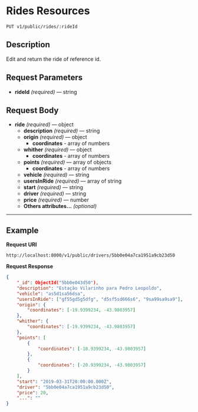 # Rides Resources

    PUT v1/public/rides/:rideId

## Description
Edit and return the ride of reference id.

## Request Parameters

- **rideId** _(required)_ — string

## Request Body

- **ride** _(required)_ — object
    - **description** _(required)_ — string
    - **origin** _(required)_ — object
        - **coordinates** - array of numbers
    - **whither** _(required)_ — object
        - **coordinates** - array of numbers
    - **points** _(required)_ — array of objects
        - **coordinates** - array of numbers
    - **vehicle** _(required)_ — string
    - **usersInRide** _(required)_ — array of string
    - **start** _(required)_ — string
    - **driver** _(required)_ — string
    - **price** _(required)_ — number
    - **Others attributes...** _(optional)_

***

## Example
**Request URI**

    http://localhost:8000/v1/public/drivers/5bb0e04a7ca1951a9cb23d50

**Request Response**
``` json
{
    "_id": ObjectId("5bb0e043d50"),
    "description": "Estação Vilarinho para Pedro Leopoldo",
    "vehicle": "as5d1sa56dsa",
    "usersInRide": ["gf55gd5g5dfg", "d5sf5sd666s6", "9sa99sa9sa9"],
    "origin": {
        "coordinates": [-19.9399234, -43.9803957]
    },
    "whither": {
        "coordinates": [-19.9399234, -43.9803957]
    },
    "points": [
        {
            "coordinates": [-18.9399234, -43.9803957]
        },
        {
            "coordinates": [-20.9399234, -43.9803957]
        }
    ],
    "start": "2019-03-31T20:00:00.000Z",
    "driver": "5bb0e04a7ca1951a9cb23d50",
    "price": 20,
    "...": ""
}
```
